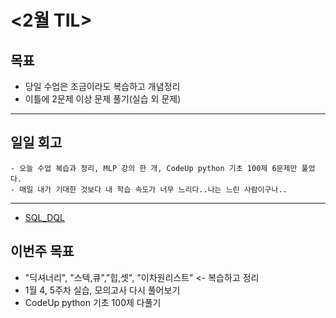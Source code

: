 # <2월 TIL>

## 목표
 - 당일 수업은 조금이라도 복습하고 개념정리
 - 이틀에 2문제 이상 문제 풀기(실습 외 문제)   

---

## 일일 회고
```
- 오늘 수업 복습과 정리, MLP 강의 한 개, CodeUp python 기초 100제 6문제만 풀었다.
- 매일 내가 기대한 것보다 내 학습 속도가 너무 느리다..나는 느린 사람이구나..
```
---
- [SQL_DQL](https://github.com/YooJuHyeon/test1/blob/master/0213/SQL_DQL_2.md)

## 이번주 목표
- "딕셔너리", "스텍,큐","힙,셋", "이차원리스트" <- 복습하고 정리
- 1월 4, 5주차 실습, 모의고사 다시 풀어보기
- CodeUp python 기초 100제 다풀기